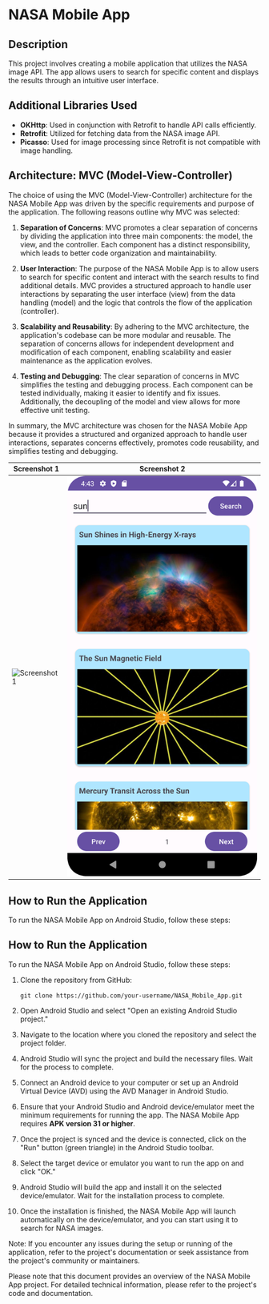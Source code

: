 # NASA Mobile App

## Description
This project involves creating a mobile application that utilizes the NASA image API. The app allows users to search for specific content and displays the results through an intuitive user interface.

## Additional Libraries Used
- **OKHttp**: Used in conjunction with Retrofit to handle API calls efficiently.
- **Retrofit**: Utilized for fetching data from the NASA image API.
- **Picasso**: Used for image processing since Retrofit is not compatible with image handling.

## Architecture: MVC (Model-View-Controller)

The choice of using the MVC (Model-View-Controller) architecture for the NASA Mobile App was driven by the specific requirements and purpose of the application. The following reasons outline why MVC was selected:

1. **Separation of Concerns**: MVC promotes a clear separation of concerns by dividing the application into three main components: the model, the view, and the controller. Each component has a distinct responsibility, which leads to better code organization and maintainability.

2. **User Interaction**: The purpose of the NASA Mobile App is to allow users to search for specific content and interact with the search results to find additional details. MVC provides a structured approach to handle user interactions by separating the user interface (view) from the data handling (model) and the logic that controls the flow of the application (controller).

3. **Scalability and Reusability**: By adhering to the MVC architecture, the application's codebase can be more modular and reusable. The separation of concerns allows for independent development and modification of each component, enabling scalability and easier maintenance as the application evolves.

4. **Testing and Debugging**: The clear separation of concerns in MVC simplifies the testing and debugging process. Each component can be tested individually, making it easier to identify and fix issues. Additionally, the decoupling of the model and view allows for more effective unit testing.

In summary, the MVC architecture was chosen for the NASA Mobile App because it provides a structured and organized approach to handle user interactions, separates concerns effectively, promotes code reusability, and simplifies testing and debugging.

| Screenshot 1 | Screenshot 2 |
|--------------|--------------|
| ![Screenshot 1](screenshots/Screenshot_20230609_044306.png.png) | ![Screenshot 2](screenshots/Screenshot_20230609_044339.png) |



## How to Run the Application
To run the NASA Mobile App on Android Studio, follow these steps:

## How to Run the Application
To run the NASA Mobile App on Android Studio, follow these steps:

1. Clone the repository from GitHub:
   ```
   git clone https://github.com/your-username/NASA_Mobile_App.git
   ```

2. Open Android Studio and select "Open an existing Android Studio project."

3. Navigate to the location where you cloned the repository and select the project folder.

4. Android Studio will sync the project and build the necessary files. Wait for the process to complete.

5. Connect an Android device to your computer or set up an Android Virtual Device (AVD) using the AVD Manager in Android Studio.

6. Ensure that your Android Studio and Android device/emulator meet the minimum requirements for running the app. The NASA Mobile App requires **APK version 31 or higher**.

7. Once the project is synced and the device is connected, click on the "Run" button (green triangle) in the Android Studio toolbar.

8. Select the target device or emulator you want to run the app on and click "OK."

9. Android Studio will build the app and install it on the selected device/emulator. Wait for the installation process to complete.

10. Once the installation is finished, the NASA Mobile App will launch automatically on the device/emulator, and you can start using it to search for NASA images.

Note: If you encounter any issues during the setup or running of the application, refer to the project's documentation or seek assistance from the project's community or maintainers.

Please note that this document provides an overview of the NASA Mobile App project. For detailed technical information, please refer to the project's code and documentation.
